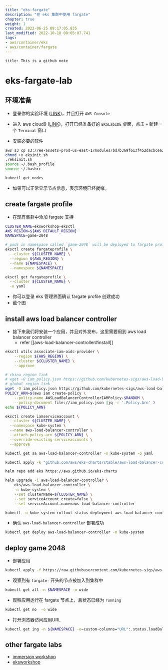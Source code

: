 ```yaml
---
title: "eks-fargate"
description: "在 eks 集群中使用 fargate"
chapter: true
weight: 1
created: 2022-06-25 09:17:05.835
last_modified: 2022-10-18 08:05:07.741
tags: 
- aws/container/eks 
- aws/container/fargate 
---
```


```ad-attention
title: This is a github note

```

# eks-fargate-lab

## 环境准备

- 登录你的实验环境 ([LINK](https://dashboard.eventengine.run/login))，并且打开 `AWS Console` 
- 进入 aws cloud9 ([LINK](https://console.aws.amazon.com/cloud9))，打开已经准备好的 `EKSLabIDE` 桌面，点击 `+` 新建一个 `Terminal` 窗口

- 安装必要的软件
```sh
aws s3 cp s3://ee-assets-prod-us-east-1/modules/bd7b369f613f452dacbcea2a5d058d5b/v6/eksinit.sh . 
chmod +x eksinit.sh
./eksinit.sh 
source ~/.bash_profile 
source ~/.bashrc

kubectl get nodes

```

- 如果可以正常显示节点信息，表示环境已经就绪。

## create fargate profile

- 在现有集群中添加 fargate 支持

```sh
CLUSTER_NAME=eksworkshop-eksctl
AWS_REGION=${AWS_DEFAULT_REGION}
NAMESPACE=game-2048

# pods in namespace called `game-2048` will be deployed to fargate profile
eksctl create fargateprofile \
  --cluster ${CLUSTER_NAME} \
  --region ${AWS_REGION} \
  --name ${NAMESPACE} \
  --namespace ${NAMESPACE}

eksctl get fargateprofile \
  --cluster ${CLUSTER_NAME} \
  -o yaml

```

- 你可以登录 eks 管理界面确认 fargate profile 创建成功 
- 截个图

## install aws load balancer controller

- 接下来我们将安装一个应用，并且对外发布，这里需要用到 aws load balancer controller
    - refer [[aws-load-balancer-controller#install]]

```sh
eksctl utils associate-iam-oidc-provider \
    --region ${AWS_REGION} \
    --cluster ${CLUSTER_NAME} \
    --approve

# china region link
# wget -O iam_policy.json https://github.com/kubernetes-sigs/aws-load-balancer-controller/raw/main/docs/install/iam_policy_cn.json
# global region link
wget -O iam_policy.json https://github.com/kubernetes-sigs/aws-load-balancer-controller/raw/main/docs/install/iam_policy.json
POLICY_ARN=$(aws iam create-policy \
    --policy-name AWSLoadBalancerControllerIAMPolicy-$RANDOM \
    --policy-document file://iam_policy.json |jq -r '.Policy.Arn' )
echo ${POLICY_ARN}

eksctl create iamserviceaccount \
  --cluster ${CLUSTER_NAME} \
  --namespace kube-system \
  --name aws-load-balancer-controller \
  --attach-policy-arn ${POLICY_ARN} \
  --override-existing-serviceaccounts \
  --approve

kubectl get sa aws-load-balancer-controller -n kube-system -o yaml

kubectl apply -k "github.com/aws/eks-charts/stable/aws-load-balancer-controller/crds?ref=master"

helm repo add eks https://aws.github.io/eks-charts

helm upgrade -i aws-load-balancer-controller \
    eks/aws-load-balancer-controller \
    -n kube-system \
    --set clusterName=${CLUSTER_NAME} \
    --set serviceAccount.create=false \
    --set serviceAccount.name=aws-load-balancer-controller

kubectl -n kube-system rollout status deployment aws-load-balancer-controller

```

- 确认 `aws-load-balancer-controller` 部署成功
```sh
kubectl get deploy aws-load-balancer-controller -n kube-system

```

## deploy game 2048 

- 部署应用

```sh
kubectl apply -f https://raw.githubusercontent.com/kubernetes-sigs/aws-load-balancer-controller/main/docs/examples/2048/2048_full.yaml

```

- 观察到有 `fargate-` 开头的节点被加入到集群中
```sh
kubectl get all -n $NAMESPACE -o wide

```

- 观察应用运行在 fargate 节点上，且状态已经为 `running`
```sh
kubectl get no  -o wide

```

- 打开浏览器访问应用URL
```sh
kubectl get ing -n ${NAMESPACE} -o=custom-columns="URL":.status.loadBalancer.ingress[*].hostname

```


## other fargate labs
- [immersion workshop](https://catalog.us-east-1.prod.workshops.aws/workshops/76a5dd80-3249-4101-8726-9be3eeee09b2/en-US/fargate)
- [eksworkshop](https://www.eksworkshop.com/beginner/180_fargate/)



